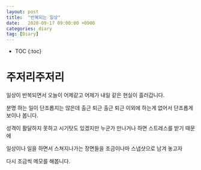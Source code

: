 ```yaml
---
layout: post
title:  "반복되는 일상"
date:   2020-09-17 09:00:00 +0900
categories: diary    
tag: [Diary]
---
```


* TOC
{:toc}

# 주저리주저리

일상이 반복되면서 오늘이 어제같고 어제가 내일 같은 현실이 흘러갑니다.

분명 하는 일이 단조롭지는 않은데 출근 퇴근 출근 퇴근 이외에 하는게 없어서 단조롭게 보이나 봅니다.

성격이 활달하지 못하고 시기탓도 있겠지만 누군가 만나거나 하면 스트레스를 받기 때문에

일상이나 일을 하면서 스쳐지나가는 장면들을 조금이나마 스냅샷으로 남겨 놓고자 

다시 조금씩 메모를 해봅니다. 
